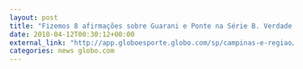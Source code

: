 ```yaml
---
layout: post
title: "Fizemos 8 afirmações sobre Guarani e Ponte na Série B. Verdade ou mentira?"
date: 2018-04-12T00:30:12+00:00
external_link: "http://app.globoesporte.globo.com/sp/campinas-e-regiao/fizemos-8-afirmacoes-sobre-guarani-e-ponte-na-serie-b-verdade-ou-mentira/"
categories: news globo.com
---
```

